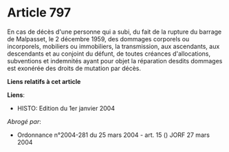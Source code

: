 # Article 797

En cas de décès d'une personne qui a subi, du fait de la rupture du barrage de Malpasset, le 2 décembre 1959, des dommages
corporels ou incorporels, mobiliers ou immobiliers, la transmission, aux ascendants, aux descendants et au conjoint du
défunt, de toutes créances d'allocations, subventions et indemnités ayant pour objet la réparation desdits dommages est
exonérée des droits de mutation par décès.

**Liens relatifs à cet article**

**Liens**:

  - HISTO: Edition du 1er janvier 2004

_Abrogé par_:

  - Ordonnance n°2004-281 du 25 mars 2004 - art. 15 () JORF 27 mars 2004
